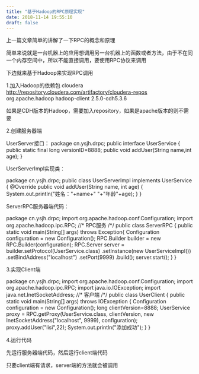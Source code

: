 ```yaml
---
title: "基于Hadoop的RPC原理实现"
date: 2018-11-14 19:55:10
draft: false
---
```

上一篇文章简单的讲解了一下RPC的概念和原理

简单来说就是一台机器上的应用想调用另一台机器上的函数或者方法，由于不在同一个内存空间中，所以不能直接调用，要使用RPC协议来调用

下边就来基于Hadoop来实现RPC调用

1.加入Hadoop的依赖包
<repositories> <repository> <id>cloudera</id> <url>http://repository.cloudera.com/artifactory/cloudera-repos</url> </repository> </repositories> <dependency> <groupId>org.apache.hadoop</groupId> <artifactId>hadoop-client</artifactId> <version>2.5.0-cdh5.3.6</version> </dependency>

如果是CDH版本的Hadoop，需要加入repository，如果是apache版本的则不需要

2.创建服务器端

UserServer接口：
package cn.ysjh.drpc; public interface UserService { public static final long versionID=8888; public void addUser(String name,int age); }

UserServerImpl实现类：

package cn.ysjh.drpc; public class UserServerImpl implements UserService { @Override public void addUser(String name, int age) { System.out.println("姓名："+name+" "+"年龄"+age); } }

ServerRPC服务器端代码：

package cn.ysjh.drpc; import org.apache.hadoop.conf.Configuration; import org.apache.hadoop.ipc.RPC; //* RPC服务 /*/ public class ServerRPC { public static void main(String[] args) throws Exception{ Configuration configuration = new Configuration(); RPC.Builder builder = new RPC.Builder(configuration); RPC.Server server = builder.setProtocol(UserService.class) .setInstance(new UserServiceImpl()) .setBindAddress("localhost") .setPort(9999) .build(); server.start(); } }

3.实现Client端

package cn.ysjh.drpc; import org.apache.hadoop.conf.Configuration; import org.apache.hadoop.ipc.RPC; import java.io.IOException; import java.net.InetSocketAddress; //* 客户端 /*/ public class UserClient { public static void main(String[] args) throws IOException { Configuration configuration = new Configuration(); long clientVersion=8888; UserService proxy = RPC.getProxy(UserService.class, clientVersion, new InetSocketAddress("localhost", 9999), configuration); proxy.addUser("lisi",22); System.out.println("添加成功"); } }

4.运行代码

先运行服务器端代码，然后运行client端代码

只要client端有请求，server端的方法就会被调用
